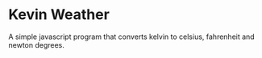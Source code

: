 # Kevin Weather

A simple javascript program that converts kelvin to celsius, fahrenheit and newton degrees.
